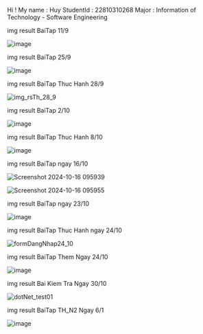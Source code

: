 ﻿Hi ! My name : Huy 
StudentId : 22810310268
Major : Information of Technology - Software Engineering


img result BaiTap 11/9

![image](https://github.com/user-attachments/assets/cbe6d8a1-b6fe-49e4-841f-81aba10b98ad)

img result BaiTap 25/9

![image](https://github.com/user-attachments/assets/c3301d78-865b-4ca0-8107-fb8f6f61d1d0)

img result BaiTap Thuc Hanh 28/9

![img_rsTh_28_9](https://github.com/user-attachments/assets/bf71039a-24b5-4c1b-830a-e914174ef124)

img result BaiTap 2/10 

![image](https://github.com/user-attachments/assets/cfe30ee2-ce6f-4c61-b095-7c483fc5074c)

img result BaiTap Thuc Hanh 8/10

![image](https://github.com/user-attachments/assets/6d1c8d7e-250b-42c5-b152-588b1bd5146e)

img result BaiTap ngay 16/10

![Screenshot 2024-10-16 095939](https://github.com/user-attachments/assets/eb7ff1b4-e64d-45bd-bcaf-e4c0c125dda3)

![Screenshot 2024-10-16 095955](https://github.com/user-attachments/assets/fd034a5e-58a8-42f6-8222-906a8e410faf)

img result BaiTap ngay 23/10

![image](https://github.com/user-attachments/assets/70af70fa-9ff8-4f48-9449-a451452ac7ab)

img result BaiTap Thuc Hanh ngay 24/10

![formDangNhap24_10](https://github.com/user-attachments/assets/0ee858b5-7e08-49c1-bd24-e65b93d163aa)

img result BaiTap Them Ngay 24/10

![image](https://github.com/user-attachments/assets/c79b898a-e947-4333-a025-cf307668aca8)


img result Bai Kiem Tra Ngay 30/10

![dotNet_test01](https://github.com/user-attachments/assets/c89ece8a-1219-4ac3-a010-28f1457a3c2c)

img result BaiTap TH_N2 Ngay 6/1

![image](https://github.com/user-attachments/assets/5eb4958c-fd19-42b7-989a-0aa72ec1d115)

